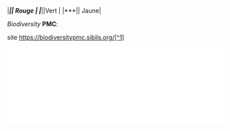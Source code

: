 |***|| Rouge |
|***||Vert |
|***|| Jaune|


*Biodiversity* **PMC**:


site https://biodiversitypmc.sibils.org/[^1]

![Logo](logoBanner.png)